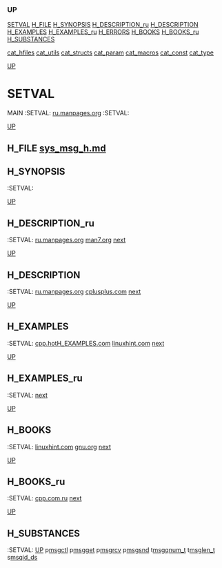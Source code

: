 ### UP
[SETVAL](##SETVAL)
[H_FILE](##H_FILE)
[H_SYNOPSIS](##H_SYNOPSIS)
[H_DESCRIPTION_ru](##H_DESCRIPTION)
[H_DESCRIPTION](##H_DESCRIPTION_ru)
[H_EXAMPLES](##H_EXAMPLES)
[H_EXAMPLES_ru](##H_EXAMPLES_ru)
[H_ERRORS](##H_ERRORS)
[H_BOOKS](##H_BOOKS)
[H_BOOKS_ru](##H_BOOKS_ru)
[H_SUBSTANCES](##H_SUBSTANCES)

[cat_hfiles](../cat_hfiles.md)
[cat_utils](../cat_utils.md)
[cat_structs](../cat_structs.md)
[cat_param](../cat_params.md)
[cat_macros](../cat_macross.md)
[cat_const](../cat_consts.md)
[cat_type](../cat_types.md)



[UP](###UP)
# SETVAL
MAIN :SETVAL:
[ru.manpages.org](https://www.google.ru/search?q=SETVAL.h+site%3Ahttps%3A%2F%2Fru.manpages.org)
:SETVAL:



[UP](###UP)
## H_FILE [sys_msg_h.md](sys_msg_h.md)
## H_SYNOPSIS
:SETVAL:



[UP](###UP)
## H_DESCRIPTION_ru
:SETVAL:
[ru.manpages.org](https://www.google.ru/search?q=SETVAL.h+site%3Ahttps%3A%2F%2Fru.manpages.org)
[man7.org](https://www.google.ru/search?q=SETVAL.h+site%3Ahttps%3A%2F%2Fman7.org%2Flinux%2Fman-pages)
[next](##H_DESCRIPTION)



[UP](###UP)
## H_DESCRIPTION
:SETVAL:
[ru.manpages.org](https://www.google.ru/search?q=SETVAL.h+site%3Ahttps%3A%2F%2Fru.manpages.org)
[cplusplus.com](https://www.cplusplus.com/reference/)
[next](##H_EXAMPLES)



[UP](###UP)
## H_EXAMPLES
:SETVAL:
[cpp.hotH_EXAMPLES.com](https://cpp.hotH_EXAMPLES.com/H_EXAMPLES/-/-/SETVAL.h/cpp-close-function-H_EXAMPLES.html)
[linuxhint.com](https://www.google.ru/search?q=SETVAL.h+site%3Ahttps%3A%2F%2Flinuxhint.com)
[next](##H_EXAMPLES_ru)



[UP](###UP)
## H_EXAMPLES_ru
:SETVAL:
[next](##H_ERRORS)



[UP](###UP)
## H_BOOKS
:SETVAL:
[linuxhint.com](https://www.google.ru/search?q=SETVAL.h+site%3Ahttps%3A%2F%2Flinuxhint.com)
[gnu.org](https://www.google.ru/search?q=SETVAL.h+site%3Ahttps%3A%2F%2Fwww.gnu.org%2Fsoftware%2Flibc%2Fmanual)
[next](##H_BOOKS_ru)



[UP](###UP)
## H_BOOKS_ru
:SETVAL:
[cpp.com.ru](https://www.google.ru/search?q=SETVAL.h+site%3Ahttps%3A%2F%2Fcpp.com.ru)
[next](##STRUCTS)



[UP](###UP)
## H_SUBSTANCES
:SETVAL:
[UP](###UP)
p[msgctl](../utils/msgctl/msgctl.man)
p[msgget](../utils/msgget/msgget.man)
p[msgrcv](../utils/msgrcv/msgrcv.man)
p[msgsnd](../utils/msgsnd/msgsnd.man)
t[msgqnum_t](../types/msgqnum_t/msgqnum_t.man)
t[msglen_t](../types/msglen_t/msglen_t.man)
s[msqid_ds](../structs/msqid_ds/msqid_ds.man)

